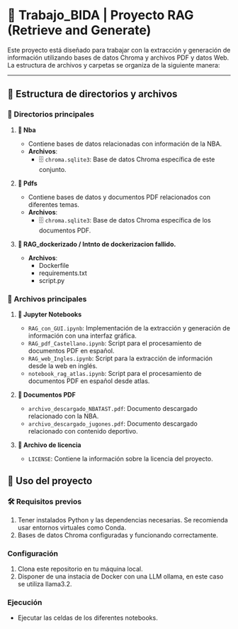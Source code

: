 # 📝 Trabajo_BIDA | Proyecto RAG (Retrieve and Generate)

Este proyecto está diseñado para trabajar con la extracción y generación de información utilizando bases de datos Chroma y archivos PDF y datos Web. La estructura de archivos y carpetas se organiza de la siguiente manera:

---

## 📂 Estructura de directorios y archivos

### 📂 Directorios principales

1. **📂 Nba**

   - Contiene bases de datos relacionadas con información de la NBA.
   - **Archivos**:
     - 🗄️ `chroma.sqlite3`: Base de datos Chroma específica de este conjunto.
2. **📂 Pdfs**

   - Contiene bases de datos y documentos PDF relacionados con diferentes temas.
   - **Archivos**:
     - 🗄️ `chroma.sqlite3`: Base de datos Chroma específica de los documentos PDF.
3. **📂 RAG_dockerizado / Intnto de dockerizacion fallido.**

   - **Archivos**:
     - Dockerfile
     - requirements.txt
     - script.py

### 📄 Archivos principales

1. **📒 Jupyter Notebooks**

   - `RAG_con_GUI.ipynb`: Implementación de la extracción y generación de información con una interfaz gráfica.
   - `RAG_pdf_Castellano.ipynb`: Script para el procesamiento de documentos PDF en español.
   - `RAG_web_Ingles.ipynb`: Script para la extracción de información desde la web en inglés.
   - `notebook_rag_atlas.ipynb`: Script para el procesamiento de documentos PDF en español desde atlas.
2. **📂 Documentos PDF**

   - `archivo_descargado_NBATAST.pdf`: Documento descargado relacionado con la NBA.
   - `archivo_descargado_jugones.pdf`: Documento descargado relacionado con contenido deportivo.
3. **📜 Archivo de licencia**

   - `LICENSE`: Contiene la información sobre la licencia del proyecto.

## 🚀  Uso del proyecto

### 🛠️ Requisitos previos

1. Tener instalados Python y las dependencias necesarias. Se recomienda usar entornos virtuales como Conda.
2. Bases de datos Chroma configuradas y funcionando correctamente.

### Configuración

1. Clona este repositorio en tu máquina local.
2. Disponer de una instacia de Docker con una LLM ollama, en este caso se utiliza llama3.2.

### Ejecución

- Ejecutar las celdas de los diferentes notebooks.
